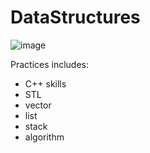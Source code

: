# DataStructures
![image](hhttps://github.com/MouChiaHung/DataStructures/blob/master/Capture.JPG)

Practices includes:
 - C++ skills 
 - STL
 - vector
 - list
 - stack
 - algorithm
